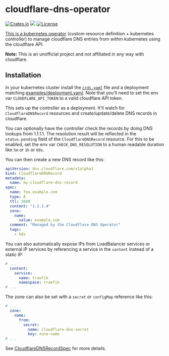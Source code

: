 # cloudflare-dns-operator

[![Crates.io](https://img.shields.io/crates/v/cloudflare-dns-operator)](https://crates.io/crates/cloudflare-dns-operator)
[![](https://docs.rs/cloudflare-dns-operator/badge.svg)](https://docs.rs/cloudflare-dns-operator)
[![License](https://img.shields.io/crates/l/cloudflare-dns-operator?color=informational&logo=mpl-2)](/LICENSE)

[This is a kubernetes operator](https://kubernetes.io/docs/concepts/extend-kubernetes/operator/) (custom resource definition + kubernetes controller) to manage cloudflare DNS entries from within kubernetes using the cloudflare API.

__Note:__ This is an unofficial project and not affiliated in any way with cloudflare.

## Installation

In your kubernetes cluster install the [`crds.yaml`](./crds.yaml) file and a deployment matching [examples/deployment.yaml](./examples/deployment.yaml). Note that you'll need to set the env var `CLOUDFLARE_API_TOKEN` to a valid cloudflare API token.

This sets up the controller as a deployment. It'll watch for `CloudflareDNSRecord` resources and create/update/delete DNS records in cloudflare.

You can optionally have the controller check the records by doing DNS lookups from 1.1.1.1. The resolution result will be reflected in the `status.pending` field of the `CloudflareDNSRecord` resource. For this to be enabled, set the env var `CHECK_DNS_RESOLUTION` to a human readable duration like `5m` or `1h` or `60s`.

You can then create a new DNS record like this:

``` yaml
apiVersion: dns.cloudflare.com/v1alpha1
kind: CloudflareDNSRecord
metadata:
  name: my-cloudflare-dns-record
spec:
  name: foo.example.com
  type: A
  ttl: 3600
  content: "1.2.3.4"
  zone:
    name:
      value: example.com
  comment: "Managed by the Cloudflare DNS Operator"
  tags:
    - k8s
```

You can also automatically expose IPs from LoadBalancer services or external IP services by referencing a service in the `content` instead of a static IP:

``` yaml
# ...
  content:
    service:
      name: traefik
      namespace: traefik
# ...
```

The zone can also be set with a `secret` or `configMap` reference like this:

``` yaml
# ...
  zone:
    name:
      from:
        secret:
          name: cloudflare-dns-secret
          key: zone-name
# ...
```

See [CloudflareDNSRecordSpec](https://docs.rs/cloudflare-dns-operator/latest/cloudflare_dns_operator/resources/struct.CloudflareDNSRecordSpec.html) for more details.
